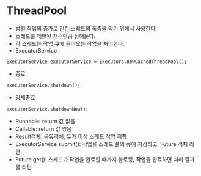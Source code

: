 # ThreadPool

- 병렬 작업의 증가로 인한 스레드의 폭증을 막기 위해서 사용한다.
- 스레드를 제한된 개수만큼 정해둔다.
- 각 스레드는 작업 큐에 들어오는 작업을 처리한다.
- ExecutorService
````
ExecutorService executorService = Executors.newCachedThreadPool();
````
- 종료
````
executorService.shutdown();
````
- 강제종료
````
executorService.shutdownNow();
````
- Runnable: return 값 없음
- Callable: return 값 있음
- Result객체: 공유객체, 두개 이상 스레드 작업 취합
- ExecutorService submit(): 작업을 스레드 풀의 큐에 저장하고, Future 객체 리턴
- Future get(): 스레드가 작업을 완료할 때까지 블로킹, 작업을 완료하면 처리 결과를 리턴